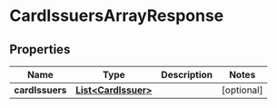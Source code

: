 
# CardIssuersArrayResponse

## Properties
Name | Type | Description | Notes
------------ | ------------- | ------------- | -------------
**cardIssuers** | [**List&lt;CardIssuer&gt;**](CardIssuer.md) |  |  [optional]



